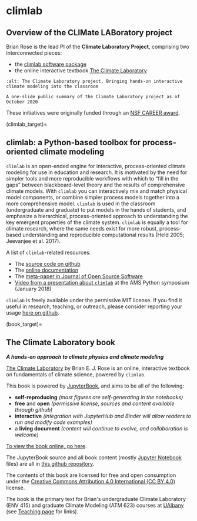 # climlab

## Overview of the CLIMate LABoratory project

Brian Rose is the lead PI of the **Climate Laboratory Project**,
comprising two interconnected pieces:

- the [climlab software package](climlab_target)
- the online interactive textbook [The Climate Laboratory](book_target)

```{figure} /_static/images/ClimateLaboratory_1slide.pdf
:alt: The Climate Laboratory project, Bringing hands-on interactive climate modeling into the classroom

A one-slide public summary of the Climate Laboratory project as of October 2020
```

These initiatives were originally funded through an [NSF CAREER award](posts/2015/2015-08-19-career-grant).

(climlab_target)=
## climlab: a Python-based toolbox for process-oriented climate modeling

`climlab` is an open-ended engine for interactive, process-oriented climate modeling
for use in education and research. It is motivated by the need for simpler tools
and more reproducible workflows with which to “fill in the gaps” between
blackboard-level theory and the results of comprehensive climate models.
With `climlab` you can interactively mix and match physical model components,
or combine simpler process models together into a more comprehensive model.
`climlab` is used in the classroom (undergraduate and graduate) to put models
in the hands of students, and emphasize a hierarchical, process-oriented approach
to understanding the key emergent properties of the climate system.
`climlab` is equally a tool for climate research, where the same needs exist for
more robust, process- based understanding and reproducible computational results (Held 2005; Jeevanjee et al. 2017).

A list of `climlab`-related resources:

- The [source code on github](https://github.com/brian-rose/climlab)
- The [online documentation](http://climlab.readthedocs.io)
- The [meta-paper in Journal of Open Source Software](https://doi.org/10.21105/joss.00659)
- [Video from a presentation about `climlab`](https://ams.confex.com/ams/98Annual/videogateway.cgi/id/44948?recordingid=44948) at the AMS Python symposium (January 2018)

`climlab` is freely available under the permissive MIT license. If you find it useful
in research, teaching, or outreach, please consider reporting your usage [here on github](https://github.com/brian-rose/climlab/issues/68).

(book_target)=
## The Climate Laboratory book

***A hands-on approach to climate physics and climate modeling***

[The Climate Laboratory][book] by Brian E. J. Rose is an online, interactive textbook on fundamentals of climate science,
powered by `climlab`.

This book is powered by [JupyterBook][jupyterbook],
and aims to be all of the following:
- **self-reproducing** *(most figures are self-generating in the notebooks)*
- **free** and **open** *(permissive license, sources and content available through github)*
- **interactive** *(integration with JupyterHub and Binder will allow readers to run and modify code examples)*
- a **living document** *(content will continue to evolve, and collaboration is welcome)*

[To view the book online, go here][book].

The JupyterBook source and all book content (mostly [Jupyter Notebook][notebook] files)
are all in [this github repository][repo].

The contents of this book are licensed for free and open consumption under the
[Creative Commons Attribution 4.0 International (CC BY 4.0)](https://creativecommons.org/licenses/by/4.0/)
license.

The book is the primary text for Brian's undergraduate Climate Laboratory (ENV 415)
and graduate Climate Modeling (ATM 623) courses at [UAlbany][ualbany]
(see [Teaching page](teaching) for links).

[ualbany]: https://www.albany.edu
[jupyterbook]: https://jupyterbook.org
[climlab]: https://github.com/brian-rose/climlab
[book]: https://brian-rose.github.io/ClimateLaboratoryBook/
[repo]: https://github.com/brian-rose/ClimateLaboratoryBook
[notebook]: https://jupyter-notebook.readthedocs.io/en/stable/
